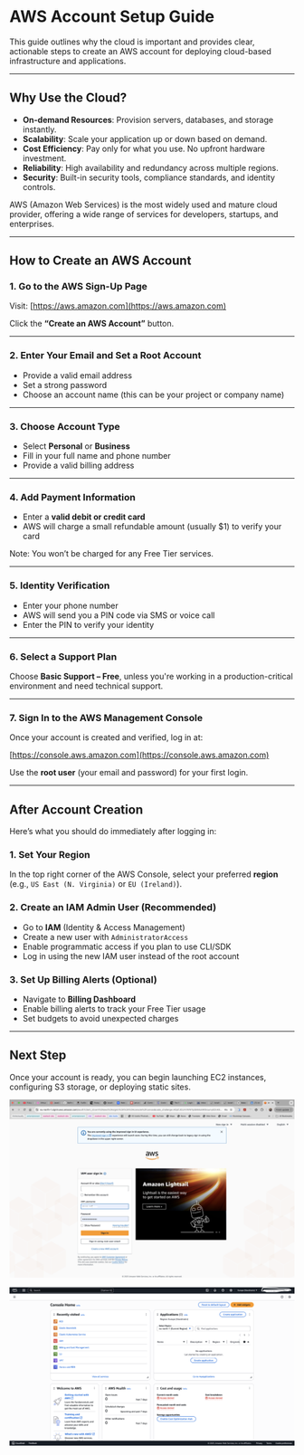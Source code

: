 # AWS Account Setup Guide

This guide outlines why the cloud is important and provides clear, actionable steps to create an AWS account for deploying cloud-based infrastructure and applications.

---

## Why Use the Cloud?

- **On-demand Resources**: Provision servers, databases, and storage instantly.
- **Scalability**: Scale your application up or down based on demand.
- **Cost Efficiency**: Pay only for what you use. No upfront hardware investment.
- **Reliability**: High availability and redundancy across multiple regions.
- **Security**: Built-in security tools, compliance standards, and identity controls.

AWS (Amazon Web Services) is the most widely used and mature cloud provider, offering a wide range of services for developers, startups, and enterprises.

---

## How to Create an AWS Account

### 1. Go to the AWS Sign-Up Page

Visit: [https://aws.amazon.com](https://aws.amazon.com)

Click the **“Create an AWS Account”** button.

---

### 2. Enter Your Email and Set a Root Account

- Provide a valid email address
- Set a strong password
- Choose an account name (this can be your project or company name)

---

### 3. Choose Account Type

- Select **Personal** or **Business**
- Fill in your full name and phone number
- Provide a valid billing address

---

### 4. Add Payment Information

- Enter a **valid debit or credit card**
- AWS will charge a small refundable amount (usually $1) to verify your card

Note: You won’t be charged for any Free Tier services.

---

### 5. Identity Verification

- Enter your phone number
- AWS will send you a PIN code via SMS or voice call
- Enter the PIN to verify your identity

---

### 6. Select a Support Plan

Choose **Basic Support – Free**, unless you're working in a production-critical environment and need technical support.

---

### 7. Sign In to the AWS Management Console

Once your account is created and verified, log in at:

[https://console.aws.amazon.com](https://console.aws.amazon.com)

Use the **root user** (your email and password) for your first login.

---

## After Account Creation

Here’s what you should do immediately after logging in:

### 1. Set Your Region

In the top right corner of the AWS Console, select your preferred **region** (e.g., `US East (N. Virginia)` or `EU (Ireland)`).

### 2. Create an IAM Admin User (Recommended)

- Go to **IAM** (Identity & Access Management)
- Create a new user with `AdministratorAccess`
- Enable programmatic access if you plan to use CLI/SDK
- Log in using the new IAM user instead of the root account

### 3. Set Up Billing Alerts (Optional)

- Navigate to **Billing Dashboard**
- Enable billing alerts to track your Free Tier usage
- Set budgets to avoid unexpected charges

---

## Next Step

Once your account is ready, you can begin launching EC2 instances, configuring S3 storage, or deploying static sites.

![aws-console-login](./assets/aws-login.png)

![aws-console](./assets/aws-console.png)
